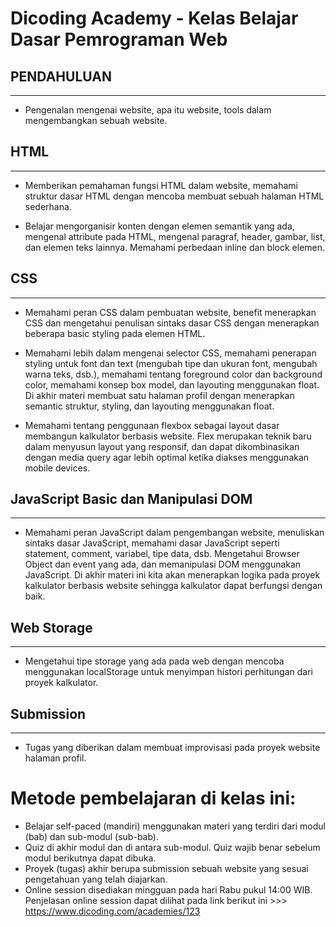 # Dicoding Academy - Kelas Belajar Dasar Pemrograman Web

## **PENDAHULUAN**
------------------
* Pengenalan mengenai website, apa itu website, tools dalam mengembangkan sebuah website.

## **HTML** 
------------

* Memberikan pemahaman fungsi HTML dalam website, memahami struktur dasar HTML dengan mencoba membuat sebuah halaman HTML sederhana.

* Belajar mengorganisir konten dengan elemen semantik yang ada, mengenal attribute pada HTML, mengenal paragraf, header, gambar, list, dan elemen teks lainnya. Memahami perbedaan inline dan block elemen.

## **CSS**
-----------

* Memahami peran CSS dalam pembuatan website, benefit menerapkan CSS dan mengetahui penulisan sintaks dasar CSS dengan menerapkan beberapa basic styling pada elemen HTML.

* Memahami lebih dalam mengenai selector CSS, memahami penerapan styling untuk font dan text (mengubah tipe dan ukuran font, mengubah warna teks, dsb.), memahami tentang foreground color dan background color, memahami konsep box model, dan layouting menggunakan float. Di akhir materi membuat satu halaman profil dengan menerapkan semantic struktur, styling, dan layouting menggunakan float. 

* Memahami tentang penggunaan flexbox sebagai layout dasar membangun kalkulator berbasis website. Flex merupakan teknik baru dalam menyusun layout yang responsif, dan dapat dikombinasikan dengan media query agar lebih optimal ketika diakses menggunakan mobile devices.

## **JavaScript Basic dan Manipulasi DOM**
------------------------------------------

* Memahami peran JavaScript dalam pengembangan website, menuliskan sintaks dasar JavaScript, memahami dasar JavaScript seperti statement, comment, variabel, tipe data, dsb. Mengetahui Browser Object dan event yang ada, dan memanipulasi DOM menggunakan JavaScript. Di akhir materi ini kita akan menerapkan logika pada proyek kalkulator berbasis website sehingga kalkulator dapat berfungsi dengan baik.

## **Web Storage**
------------------

* Mengetahui tipe storage yang ada pada web dengan mencoba menggunakan localStorage untuk menyimpan histori perhitungan dari proyek kalkulator.

## **Submission**
-----------------

* Tugas yang diberikan dalam membuat improvisasi pada proyek website halaman profil.

# Metode pembelajaran di kelas ini:

* Belajar self-paced (mandiri) menggunakan materi yang terdiri dari modul (bab) dan sub-modul (sub-bab).
* Quiz di akhir modul dan di antara sub-modul. Quiz wajib benar sebelum modul berikutnya dapat dibuka.
* Proyek (tugas) akhir berupa submission sebuah website yang sesuai pengetahuan yang telah diajarkan.
* Online session disediakan mingguan pada hari Rabu pukul 14:00 WIB. Penjelasan online session dapat dilihat pada link berikut ini >>> https://www.dicoding.com/academies/123
